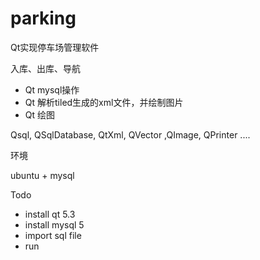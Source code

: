 parking
=====

Qt实现停车场管理软件

入库、出库、导航

- Qt mysql操作
- Qt 解析tiled生成的xml文件，并绘制图片
- Qt 绘图

Qsql, QSqlDatabase, QtXml, QVector ,QImage, QPrinter ....

环境

ubuntu + mysql

Todo

- install qt 5.3
- install mysql 5
- import sql file
- run